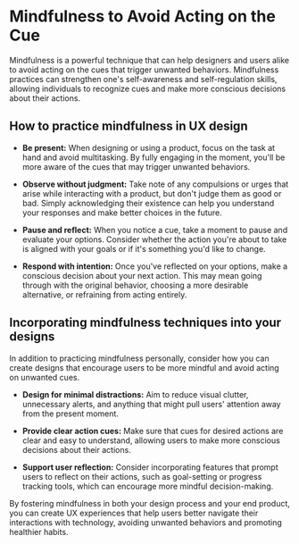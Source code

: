 # Mindfulness to Avoid Acting on the Cue

Mindfulness is a powerful technique that can help designers and users alike to avoid acting on the cues that trigger unwanted behaviors. Mindfulness practices can strengthen one's self-awareness and self-regulation skills, allowing individuals to recognize cues and make more conscious decisions about their actions.

## How to practice mindfulness in UX design

- **Be present:** When designing or using a product, focus on the task at hand and avoid multitasking. By fully engaging in the moment, you'll be more aware of the cues that may trigger unwanted behaviors.

- **Observe without judgment:** Take note of any compulsions or urges that arise while interacting with a product, but don't judge them as good or bad. Simply acknowledging their existence can help you understand your responses and make better choices in the future.

- **Pause and reflect:** When you notice a cue, take a moment to pause and evaluate your options. Consider whether the action you're about to take is aligned with your goals or if it's something you'd like to change. 

- **Respond with intention:** Once you've reflected on your options, make a conscious decision about your next action. This may mean going through with the original behavior, choosing a more desirable alternative, or refraining from acting entirely.

## Incorporating mindfulness techniques into your designs

In addition to practicing mindfulness personally, consider how you can create designs that encourage users to be more mindful and avoid acting on unwanted cues. 

- **Design for minimal distractions:** Aim to reduce visual clutter, unnecessary alerts, and anything that might pull users' attention away from the present moment.

- **Provide clear action cues:** Make sure that cues for desired actions are clear and easy to understand, allowing users to make more conscious decisions about their actions.

- **Support user reflection:** Consider incorporating features that prompt users to reflect on their actions, such as goal-setting or progress tracking tools, which can encourage more mindful decision-making.

By fostering mindfulness in both your design process and your end product, you can create UX experiences that help users better navigate their interactions with technology, avoiding unwanted behaviors and promoting healthier habits.